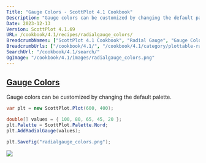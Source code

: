 ```yaml
---
Title: "Gauge Colors - ScottPlot 4.1 Cookbook"
Description: "Gauge colors can be customized by changing the default palette. "
Date: 2023-12-13
Version: ScottPlot 4.1.69
URL: /cookbook/4.1/recipes/radialgauge_colors/
BreadcrumbNames: ["ScottPlot 4.1 Cookbook", "Radial Gauge", "Gauge Colors"]
BreadcrumbUrls: ["/cookbook/4.1/", "/cookbook/4.1/category/plottable-radialgauge", "/cookbook/4.1/recipes/radialgauge_colors/"]
SearchUrl: "/cookbook/4.1/search/"
OgImage: "/cookbook/4.1/images/radialgauge_colors.png"
---
```


<h2><a id='gauge-colors' href='/cookbook/4.1/recipes/radialgauge_colors/'>Gauge Colors</a></h2>

Gauge colors can be customized by changing the default palette. 

```cs
var plt = new ScottPlot.Plot(600, 400);

double[] values = { 100, 80, 65, 45, 20 };
plt.Palette = ScottPlot.Palette.Nord;
plt.AddRadialGauge(values);

plt.SaveFig("radialgauge_colors.png");
```

<img src='../../images/radialgauge_colors.png' class='d-block mx-auto my-5' />


